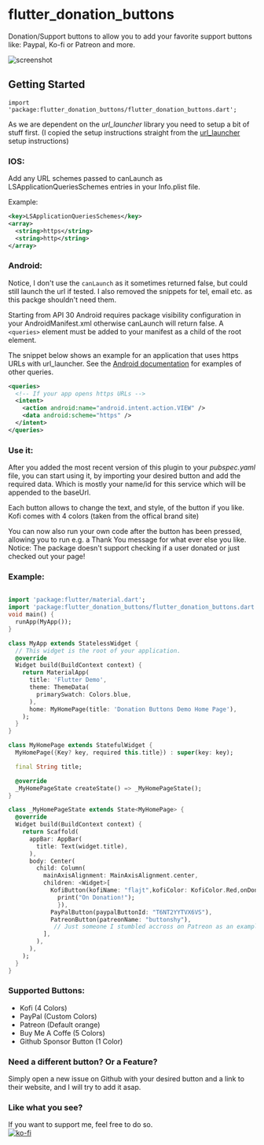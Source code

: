 # flutter_donation_buttons

Donation/Support buttons to allow you to add your favorite support buttons like: Paypal, Ko-fi or Patreon and more.

![screenshot](https://raw.githubusercontent.com/Flajt/flutter_donation_buttons/master/screenshots/screenshot.jpg)
## Getting Started

`import 'package:flutter_donation_buttons/flutter_donation_buttons.dart';`

As we are dependent on the *url_launcher* library you need to setup a bit of stuff first.
(I copied the setup instructions straight from the [url_launcher](https://pub.dev/packages/url_launcher) setup instructions)
### IOS:

Add any URL schemes passed to canLaunch as LSApplicationQueriesSchemes entries in your Info.plist file.

Example:
```xml
<key>LSApplicationQueriesSchemes</key>
<array>
  <string>https</string>
  <string>http</string>
</array>
```
### Android:
Notice, I don't use the `canLaunch` as it sometimes returned false, but could still launch the url if tested.
I also removed the snippets for tel, email etc. as this packge shouldn't need them. 

Starting from API 30 Android requires package visibility configuration in your AndroidManifest.xml otherwise canLaunch will return false. 
A `<queries>` element must be added to your manifest as a child of the root element.

The snippet below shows an example for an application that uses https URLs with url_launcher. See the [Android documentation](https://developer.android.com/training/package-visibility/use-cases) for examples of other queries.
```xml
<queries>
  <!-- If your app opens https URLs -->
  <intent>
    <action android:name="android.intent.action.VIEW" />
    <data android:scheme="https" />
  </intent>
</queries>
```
### Use it:

After you added the most recent version of this plugin to your *pubspec.yaml* file, you can start using it, by importing your desired button and add the required data. Which is mostly your name/id for this service which will be appended to the baseUrl.

Each button allows to change the text,  and style, of the button if you like.
Kofi comes with 4 colors (taken from the offical brand site)

You can now also run your own code after the button has been pressed, allowing you to run e.g. a Thank You message for what ever else you like. Notice: The package doesn't support checking if a user donated or just checked out your page!

### Example:

```dart

import 'package:flutter/material.dart';
import 'package:flutter_donation_buttons/flutter_donation_buttons.dart';
void main() {
  runApp(MyApp());
}

class MyApp extends StatelessWidget {
  // This widget is the root of your application.
  @override
  Widget build(BuildContext context) {
    return MaterialApp(
      title: 'Flutter Demo',
      theme: ThemeData(
        primarySwatch: Colors.blue,
      ),
      home: MyHomePage(title: 'Donation Buttons Demo Home Page'),
    );
  }
}

class MyHomePage extends StatefulWidget {
  MyHomePage({Key? key, required this.title}) : super(key: key);

  final String title;

  @override
  _MyHomePageState createState() => _MyHomePageState();
}

class _MyHomePageState extends State<MyHomePage> {
  @override
  Widget build(BuildContext context) {
    return Scaffold(
      appBar: AppBar(
        title: Text(widget.title),
      ),
      body: Center(
        child: Column(
          mainAxisAlignment: MainAxisAlignment.center,
          children: <Widget>[
            KofiButton(kofiName: "flajt",kofiColor: KofiColor.Red,onDonation: (){
              print("On Donation!");
              }),
            PayPalButton(paypalButtonId: "T6NT2YYTVX6VS"),
            PatreonButton(patreonName: "buttonshy"),
             // Just someone I stumbled accross on Patreon as an example, not affiliaited with him
          ],
        ),
      ),
    );
  }
}

```

### Supported Buttons:
 - Kofi (4 Colors)
 - PayPal (Custom Colors)
 - Patreon (Default orange)
 - Buy Me A Coffe (5 Colors)
 - Github Sponsor Button (1 Color)

### Need a different button? Or a Feature?
Simply open a new issue on Github with your desired button and a link to their website, and I will try to add it asap.

### Like what you see?
If you want to support me, feel free to do so.
<br>
[![ko-fi](https://ko-fi.com/img/githubbutton_sm.svg)](https://ko-fi.com/J3J25543M)
